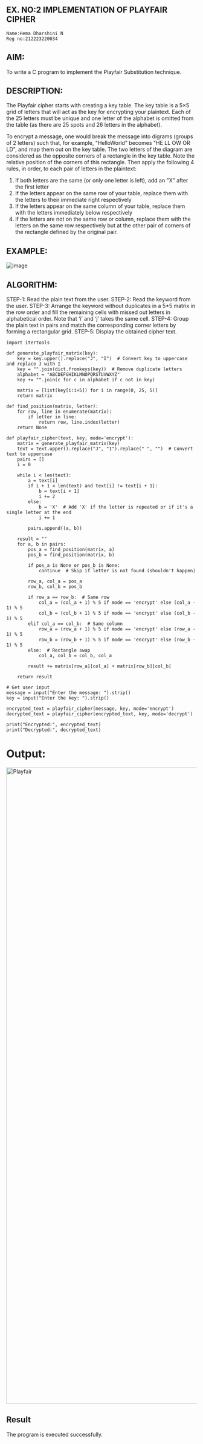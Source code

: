 ## EX. NO:2 IMPLEMENTATION OF PLAYFAIR CIPHER

 ```
Name:Hema Dharshini N
Reg no:212223220034
```
## AIM:
 

 

To write a C program to implement the Playfair Substitution technique.

## DESCRIPTION:

The Playfair cipher starts with creating a key table. The key table is a 5×5 grid of letters that will act as the key for encrypting your plaintext. Each of the 25 letters must be unique and one letter of the alphabet is omitted from the table (as there are 25 spots and 26 letters in the alphabet).

To encrypt a message, one would break the message into digrams (groups of 2 letters) such that, for example, "HelloWorld" becomes "HE LL OW OR LD", and map them out on the key table. The two letters of the diagram are considered as the opposite corners of a rectangle in the key table. Note the relative position of the corners of this rectangle. Then apply the following 4 rules, in order, to each pair of letters in the plaintext:
1.	If both letters are the same (or only one letter is left), add an "X" after the first letter
2.	If the letters appear on the same row of your table, replace them with the letters to their immediate right respectively
3.	If the letters appear on the same column of your table, replace them with the letters immediately below respectively
4.	If the letters are not on the same row or column, replace them with the letters on the same row respectively but at the other pair of corners of the rectangle defined by the original pair.
## EXAMPLE:
![image](https://github.com/Hemamanigandan/EX-NO-2-/assets/149653568/e6858d4f-b122-42ba-acdb-db18ec2e9675)

 

## ALGORITHM:

STEP-1: Read the plain text from the user.
STEP-2: Read the keyword from the user.
STEP-3: Arrange the keyword without duplicates in a 5*5 matrix in the row order and fill the remaining cells with missed out letters in alphabetical order. Note that ‘i’ and ‘j’ takes the same cell.
STEP-4: Group the plain text in pairs and match the corresponding corner letters by forming a rectangular grid.
STEP-5: Display the obtained cipher text.


```
import itertools

def generate_playfair_matrix(key):
    key = key.upper().replace("J", "I")  # Convert key to uppercase and replace J with I
    key = "".join(dict.fromkeys(key))  # Remove duplicate letters
    alphabet = "ABCDEFGHIKLMNOPQRSTUVWXYZ"
    key += "".join(c for c in alphabet if c not in key)
    
    matrix = [list(key[i:i+5]) for i in range(0, 25, 5)]
    return matrix

def find_position(matrix, letter):
    for row, line in enumerate(matrix):
        if letter in line:
            return row, line.index(letter)
    return None

def playfair_cipher(text, key, mode='encrypt'):
    matrix = generate_playfair_matrix(key)
    text = text.upper().replace("J", "I").replace(" ", "")  # Convert text to uppercase
    pairs = []
    i = 0

    while i < len(text):
        a = text[i]
        if i + 1 < len(text) and text[i] != text[i + 1]:
            b = text[i + 1]
            i += 2
        else:
            b = 'X'  # Add 'X' if the letter is repeated or if it's a single letter at the end
            i += 1

        pairs.append((a, b))

    result = ""
    for a, b in pairs:
        pos_a = find_position(matrix, a)
        pos_b = find_position(matrix, b)

        if pos_a is None or pos_b is None:
            continue  # Skip if letter is not found (shouldn't happen)

        row_a, col_a = pos_a
        row_b, col_b = pos_b

        if row_a == row_b:  # Same row
            col_a = (col_a + 1) % 5 if mode == 'encrypt' else (col_a - 1) % 5
            col_b = (col_b + 1) % 5 if mode == 'encrypt' else (col_b - 1) % 5
        elif col_a == col_b:  # Same column
            row_a = (row_a + 1) % 5 if mode == 'encrypt' else (row_a - 1) % 5
            row_b = (row_b + 1) % 5 if mode == 'encrypt' else (row_b - 1) % 5
        else:  # Rectangle swap
            col_a, col_b = col_b, col_a

        result += matrix[row_a][col_a] + matrix[row_b][col_b]

    return result

# Get user input
message = input("Enter the message: ").strip()
key = input("Enter the key: ").strip()

encrypted_text = playfair_cipher(message, key, mode='encrypt')
decrypted_text = playfair_cipher(encrypted_text, key, mode='decrypt')

print("Encrypted:", encrypted_text)
print("Decrypted:", decrypted_text)

```


# Output:

<img width="1680" alt="Playfair" src="https://github.com/user-attachments/assets/e2011979-7419-4e4d-b7ab-fccc19eec54d" />

## Result
The program is executed successfully.

